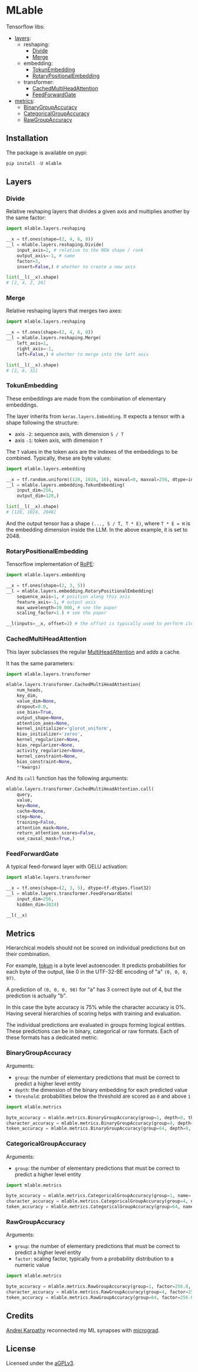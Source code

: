 # MLable

Tensorflow libs:

- [layers](#layers):
    - reshaping:
        - [Divide](#divide)
        - [Merge](#merge)
    - embedding:
        - [TokunEmbedding](#TokunEmbedding)
        - [RotaryPositionalEmbedding](#RotaryPositionalEmbedding)
    - transformer:
        - [CachedMultiHeadAttention](#CachedMultiHeadAttention)
        - [FeedForwardGate](#FeedForwardGate)
- [metrics](#layers):
    - [BinaryGroupAccuracy](#BinaryGroupAccuracy)
    - [CategoricalGroupAccuracy](#CategoricalGroupAccuracy)
    - [RawGroupAccuracy](#RawGroupAccuracy)

## Installation

The package is available on pypi:

```python
pip install -U mlable
```

## Layers

### Divide

Relative reshaping layers that divides a given axis and multiplies another by the same factor:

```python
import mlable.layers.reshaping

__x = tf.ones(shape=(2, 4, 6, 8))
__l = mlable.layers.reshaping.Divide(
    input_axis=2, # relative to the NEW shape / rank
    output_axis=-1, # same
    factor=3,
    insert=False,) # whether to create a new axis

list(__l(__x).shape)
# [2, 4, 2, 24]
```

### Merge

Relative reshaping layers that merges two axes:

```python
import mlable.layers.reshaping

__x = tf.ones(shape=(2, 4, 6, 8))
__l = mlable.layers.reshaping.Merge(
    left_axis=1,
    right_axis=-1,
    left=False,) # whether to merge into the left axis

list(__l(__x).shape)
# [2, 6, 32]
```

### TokunEmbedding

These embeddings are made from the combination of elementary embeddings.

The layer inherits from `keras.layers.Embedding`.
It expects a tensor with a shape following the structure:

- axis `-2`: sequence axis, with dimension `S / T`
- axis `-1`: token axis, with dimension `T`

The `T` values in the token axis are the indexes of the embeddings to be combined.
Typically, these are byte values:

```python
import mlable.layers.embedding

__x = tf.random.uniform((128, 1024, 16), minval=0, maxval=256, dtype=int32)
__l = mlable.layers.embedding.TokunEmbedding(
    input_dim=256,
    output_dim=128,)

list(__l(__x).shape)
# [128, 1024, 2048]
```

And the output tensor has a shape `(..., S / T, T * E)`, where `T * E = H` is the embedding dimension inside the LLM.
In the above example, it is set to 2048.

### RotaryPositionalEmbedding

Tensorflow implementation of [RoPE][arxiv-rope]:

```python
import mlable.layers.embedding

__x = tf.ones(shape=(2, 3, 5))
__l = mlable.layers.embedding.RotaryPositionalEmbedding(
    sequence_axis=1, # position along this axis
    feature_axis=-1, # output axis
    max_wavelength=10_000, # see the paper
    scaling_factor=1.) # see the paper

__l(inputs=__x, offset=2) # the offset is typically used to perform iterative decoding during inference
```

### CachedMultiHeadAttention

This layer subclasses the regular [MultiHeadAttention][docs-tf-multiheadattention] and adds a cache.

It has the same parameters:

```python
import mlable.layers.transformer

mlable.layers.transformer.CachedMultiHeadAttention(
    num_heads,
    key_dim,
    value_dim=None,
    dropout=0.0,
    use_bias=True,
    output_shape=None,
    attention_axes=None,
    kernel_initializer='glorot_uniform',
    bias_initializer='zeros',
    kernel_regularizer=None,
    bias_regularizer=None,
    activity_regularizer=None,
    kernel_constraint=None,
    bias_constraint=None,
    **kwargs)
```

And its `call` function has the following arguments:

```python
mlable.layers.transformer.CachedMultiHeadAttention.call(
    query,
    value,
    key=None,
    cache=None,
    step=None,
    training=False,
    attention_mask=None,
    return_attention_scores=False,
    use_causal_mask=True,)
```

### FeedForwardGate

A typical feed-forward layer with GELU activation:

```python
import mlable.layers.transformer

__x = tf.ones(shape=(2, 3, 5), dtype=tf.dtypes.float32)
__l = mlable.layers.transformer.FeedForwardGate(
    input_dim=256,
    hidden_dim=1024)

__l(__x)
```

## Metrics

Hierarchical models should not be scored on individual predictions but on their combination.

For example, [tokun][github-tokun] is a byte level autoencoder.
It predicts probabilities for each byte of the output, like 0 in the UTF-32-BE encoding of "a" `(0, 0, 0, 97)`.

A prediction of `(0, 0, 0, 98)` for "a" has 3 correct byte out of 4, but the prediction is actually "b".

In this case the byte accuracy is 75% while the character accuracy is 0%.
Having several hierarchies of scoring helps with training and evaluation.

The individual predictions are evaluated in groups forming logical entities.
These predictions can be in binary, categorical or raw formats.
Each of these formats has a dedicated metric.

### BinaryGroupAccuracy

Arguments:

- `group`: the number of elementary predictions that must be correct to predict a higher level entity
- `depth`: the dimension of the binary embedding for each predicted value
- `threshold`: probabilities below the threshold are scored as `0` and above `1`

```python
import mlable.metrics

byte_accuracy = mlable.metrics.BinaryGroupAccuracy(group=1, depth=8, threshold=0.6, name='byte_accuracy')
character_accuracy = mlable.metrics.BinaryGroupAccuracy(group=4, depth=8, threshold=0.6, name='character_accuracy')
token_accuracy = mlable.metrics.BinaryGroupAccuracy(group=64, depth=8, threshold=0.6, name='token_accuracy')
```

### CategoricalGroupAccuracy

Arguments:

- `group`: the number of elementary predictions that must be correct to predict a higher level entity

```python
import mlable.metrics

byte_accuracy = mlable.metrics.CategoricalGroupAccuracy(group=1, name='byte_accuracy')
character_accuracy = mlable.metrics.CategoricalGroupAccuracy(group=4, name='character_accuracy')
token_accuracy = mlable.metrics.CategoricalGroupAccuracy(group=64, name='token_accuracy')
```

### RawGroupAccuracy

Arguments:

- `group`: the number of elementary predictions that must be correct to predict a higher level entity
- `factor`: scaling factor, typically from a probability distribution to a numeric value

```python
import mlable.metrics

byte_accuracy = mlable.metrics.RawGroupAccuracy(group=1, factor=256.0, name='byte_accuracy')
character_accuracy = mlable.metrics.RawGroupAccuracy(group=4, factor=256.0, name='character_accuracy')
token_accuracy = mlable.metrics.RawGroupAccuracy(group=64, factor=256.0, name='token_accuracy')
```

## Credits

[Andrej Karpathy][video-karpathy] reconnected my ML synapses with [micrograd][code-micrograd].

## License

Licensed under the [aGPLv3](LICENSE.md).

[arxiv-rope]: https://arxiv.org/pdf/2104.09864
[code-micrograd]: https://github.com/karpathy/micrograd
[docs-tf-multiheadattention]: https://www.tensorflow.org/api_docs/python/tf/keras/layers/MultiHeadAttention
[github-tokun]: https://github.com/apehex/tokun
[video-karpathy]: https://www.youtube.com/@AndrejKarpathy/videos
